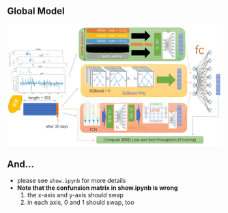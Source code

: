 ## Global Model
![](image/Final_Model.png)

## And...
- please see `show.ipynb` for more details
- __Note that the confunsion matrix in show.ipynb is wrong__
    1. the x-axis and y-axis should swap
    2. in each axis, 0 and 1 should swap, too

